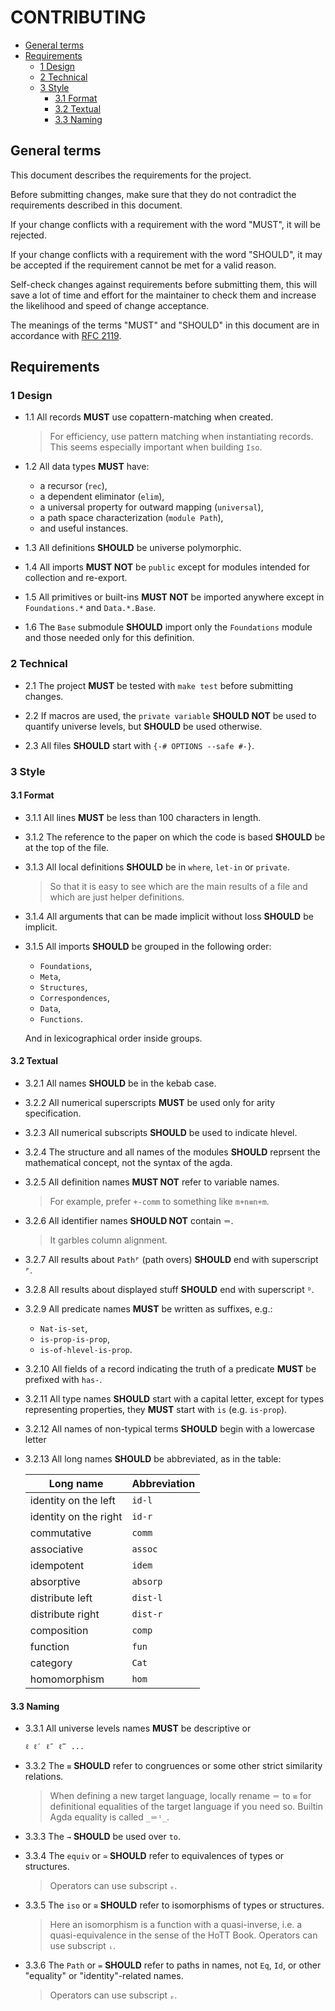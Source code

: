 # CONTRIBUTING

- [General terms](#general-terms)
- [Requirements](#requirements)
  - [1 Design](#1-design)
  - [2 Technical](#2-technical)
  - [3 Style](#3-style)
    - [3.1 Format](#31-format)
    - [3.2 Textual](#32-textual)
    - [3.3 Naming](#33-naming)

## General terms

This document describes the requirements for the project.

Before submitting changes, make sure that they do not contradict the
requirements described in this document.

If your change conflicts with a requirement with the word "MUST", it
will be rejected.

If your change conflicts with a requirement with the word "SHOULD",
it may be accepted if the requirement cannot be met for a valid reason.

Self-check changes against requirements before submitting them, this
will save a lot of time and effort for the maintainer to check them and
increase the likelihood and speed of change acceptance.

The meanings of the terms "MUST" and "SHOULD" in this document are in
accordance with [RFC 2119](https://datatracker.ietf.org/doc/html/rfc2119).

## Requirements

### 1 Design

- 1.1 All records **MUST** use copattern-matching when created.

  > For efficiency, use pattern matching when instantiating records.
  > This seems especially important when building `Iso`.

- 1.2 All data types **MUST** have:

  -  a recursor (`rec`),
  -  a dependent eliminator (`elim`),
  -  a universal property for outward mapping (`universal`),
  -  a path space characterization (`module Path`),
  -  and useful instances.

- 1.3 All definitions **SHOULD** be universe polymorphic.

- 1.4 All imports **MUST NOT** be `public` except for modules intended for
  collection and re-export.

- 1.5 All primitives or built-ins **MUST NOT** be imported anywhere except in
  `Foundations.*` and `Data.*.Base`.

- 1.6 The `Base` submodule **SHOULD** import only the `Foundations` module and
  those needed only for this definition.

### 2 Technical

- 2.1 The project **MUST** be tested with `make test` before submitting changes.

- 2.2 If macros are used, the `private variable` **SHOULD NOT** be used to
  quantify universe levels, but **SHOULD** be used otherwise.

- 2.3 All files **SHOULD** start with `{-# OPTIONS --safe #-}`.

### 3 Style

#### 3.1 Format

- 3.1.1 All lines **MUST** be less than 100 characters in length.

- 3.1.2 The reference to the paper on which the code is based **SHOULD** be at
  the top of the file.

- 3.1.3 All local definitions **SHOULD** be in `where`, `let-in` or `private`.

  > So that it is easy to see which are the main results of a file
  > and which are just helper definitions.

- 3.1.4 All arguments that can be made implicit without loss **SHOULD** be implicit.

- 3.1.5 All imports **SHOULD** be grouped in the following order:

  - `Foundations`,
  - `Meta`,
  - `Structures`,
  - `Correspondences`,
  - `Data`,
  - `Functions`.

  And in lexicographical order inside groups.

#### 3.2 Textual

- 3.2.1 All names **SHOULD** be in the kebab case.

- 3.2.2 All numerical superscripts **MUST** be used only for arity specification.

- 3.2.3 All numerical subscripts **SHOULD** be used to indicate hlevel.

- 3.2.4 The structure and all names of the modules **SHOULD** reprsent the
  mathematical concept, not the syntax of the agda.

- 3.2.5 All definition names **MUST NOT** refer to variable names.

  > For example, prefer `+-comm` to something like `m+n≡n+m`.

- 3.2.6 All identifier names **SHOULD NOT** contain `＝`.

  > It garbles column alignment.

- 3.2.7 All results about `Pathᴾ` (path overs) **SHOULD** end with
  superscript `ᴾ`.

- 3.2.8 All results about displayed stuff **SHOULD** end with superscript `ᴰ`.

- 3.2.9 All predicate names **MUST** be written as suffixes, e.g.:

  - `Nat-is-set`,
  - `is-prop-is-prop`,
  - `is-of-hlevel-is-prop`.

- 3.2.10 All fields of a record indicating the truth of a predicate **MUST** be
  prefixed with `has-`.

- 3.2.11 All type names **SHOULD** start with a capital letter, except for types
  representing properties, they **MUST** start with `is` (e.g. `is-prop`).

- 3.2.12 All names of non-typical terms **SHOULD** begin with a lowercase letter

- 3.2.13 All long names **SHOULD** be abbreviated, as in the table:

  | Long name             | Abbreviation |
  | ----------------------| ------------ |
  | identity on the left  | `id-l`       |
  | identity on the right | `id-r`       |
  | commutative           | `comm`       |
  | associative           | `assoc`      |
  | idempotent            | `idem`       |
  | absorptive            | `absorp`     |
  | distribute left       | `dist-l`     |
  | distribute right      | `dist-r`     |
  | composition           | `comp`       |
  | function              | `fun`        |
  | category              | `Cat`        |
  | homomorphism          | `hom`        |

#### 3.3 Naming

- 3.3.1 All universe levels names **MUST** be descriptive or

  ```
  ℓ ℓ′ ℓ″ ℓ‴ ...
  ```

- 3.3.2 The `≡` **SHOULD** refer to congruences or some other strict similarity
  relations.

  > When defining a new target language, locally rename `＝`
  > to `≡` for definitional equalities of the target language if you
  > need so. Builtin Agda equality is called `_＝ⁱ_`.

- 3.3.3 The `→` **SHOULD** be used over `to`.

- 3.3.4 The `equiv` or `≃` **SHOULD** refer to equivalences of types or
  structures.

  > Operators can use subscript `ₑ`.

- 3.3.5 The `iso` or `≅` **SHOULD** refer to isomorphisms of types or
  structures.

  > Here an isomorphism is a function with a quasi-inverse,
  > i.e. a quasi-equivalence in the sense of the HoTT Book. Operators
  > can use subscript `ᵢ`.

- 3.3.6 The `Path` or `=` **SHOULD** refer to paths in names, not `Eq`, `Id`,
  or other "equality" or "identity"-related names.

  > Operators can use subscript `ₚ`.
